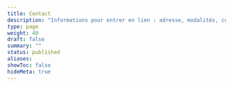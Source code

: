 ```yaml
---
title: Contact
description: "Informations pour entrer en lien : adresse, modalités, confidentialité."
type: page
weight: 40
draft: false
summary: ""
status: published
aliases: 
showToc: false
hideMeta: true
---
```


<!-- Contenu à rédiger : adresse email, délai de réponse, RGPD, réseaux -->
